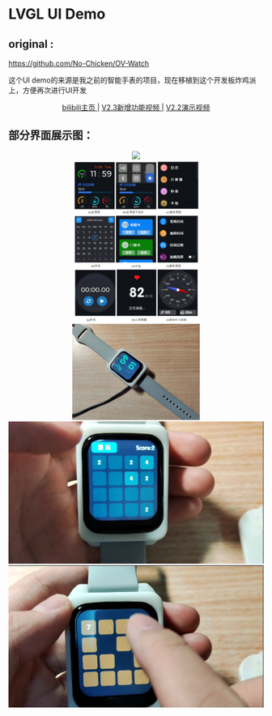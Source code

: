 # **LVGL UI Demo**

## original :

https://github.com/No-Chicken/OV-Watch

这个UI demo的来源是我之前的智能手表的项目，现在移植到这个开发板炸鸡派上，方便再次进行UI开发

<p align="center">
<a href="https://space.bilibili.com/34154740">bilibili主页 </a> |
<a href="https://www.bilibili.com/video/BV19g4y1N7YR/">V2.3新增功能视频 </a> |
<a href="https://www.bilibili.com/video/BV1hh4y1J7TS">V2.2演示视频 </a>
</p>

## 部分界面展示图：

<div align=center>
<img src="./images/演示.gif" width="50%" />
</div>

<div align=center>
<img src="./images/界面.jpg" width="50%" />
</div>

<div align=center>
<img src="./images/实物图.jpg" width="50%" />
</div>


<div align=center>
<img src="./images/实物图2.png" alt="实物图2" style="zoom:100%;" />
</div>

<div align=center>
<img src="./images/实物图3.png" alt="实物图3" style="zoom:100%;" />
</div>
